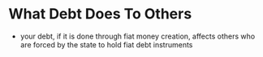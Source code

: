 # What Debt Does To Others

* your debt, if it is done through fiat money creation, affects others who are forced by the state to hold fiat debt instruments
